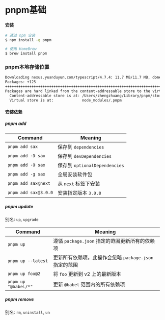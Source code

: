 # pnpm基础

#### 安装

```bash
# 通过 npm 安装
$ npm install -g pnpm

# 使用 HomeBrew 
$ brew install pnpm
```

### pnpm本地存储位置

```bash
Downloading nexus.yuanduyun.com/typescript/4.7.4: 11.7 MB/11.7 MB, done
Packages: +125
+++++++++++++++++++++++++++++++++++++++++++++++++++++++++++++++++++++++++++++++++++++++++++++++++++++++++++++++++++++++++++++
Packages are hard linked from the content-addressable store to the virtual store.
  Content-addressable store is at: /Users/zhengzhuang/Library/pnpm/store/v3
  Virtual store is at:             node_modules/.pnpm
```

#### 安装依赖

##### pnpm add

| Command              | Meaning                       |
| -------------------- | ----------------------------- |
| `pnpm add sax`       | 保存到 `dependencies`         |
| `pnpm add -D sax`    | 保存到 `devDependencies`      |
| `pnpm add -O sax`    | 保存到 `optionalDependencies` |
| `pnpm add -g sax`    | 全局安装软件包                |
| `pnpm add sax@next`  | 从 `next` 标签下安装          |
| `pnpm add sax@3.0.0` | 安装指定版本 `3.0.0`          |

##### pnpm update

别名: `up`, `upgrade`

| Command              | Meaning                                                |
| -------------------- | ------------------------------------------------------ |
| `pnpm up`            | 遵循 `package.json` 指定的范围更新所有的依赖项         |
| `pnpm up --latest`   | 更新所有依赖项，此操作会忽略 `package.json` 指定的范围 |
| `pnpm up foo@2`      | 将 `foo` 更新到 v2 上的最新版本                        |
| `pnpm up "@babel/*"` | 更新 `@babel` 范围内的所有依赖项                       |

##### pnpm remove

别名: `rm`, `uninstall`, `un`
